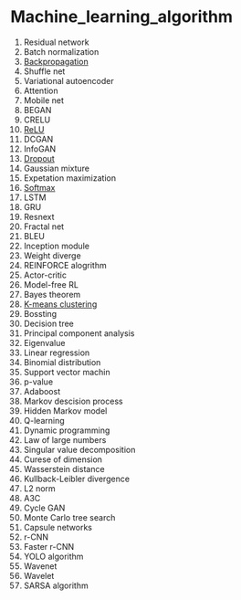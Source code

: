 # Machine_learning_algorithm

1. Residual network
2. Batch normalization
3. [Backpropagation](Backpropagation.md)
4. Shuffle net
5. Variational autoencoder
6. Attention
7. Mobile net
8. BEGAN
9. CRELU
10. [ReLU](ReLU.md)
11. DCGAN
12. InfoGAN
13. [Dropout](Dropout.md)
14. Gaussian mixture
15. Expetation maximization
16. [Softmax](Softmax.md)
17. LSTM
18. GRU
19. Resnext
20. Fractal net
21. BLEU
22. Inception module
23. Weight diverge
24. REINFORCE alogrithm
25. Actor-critic
26. Model-free RL
27. Bayes theorem
28. [K-means clustering](K-means_clustering.md)
29. Bossting
30. Decision tree
31. Principal component analysis
32. Eigenvalue
33. Linear regression
34. Binomial distribution
35. Support vector machin
36. p-value
37. Adaboost
38. Markov descision process
39. Hidden Markov model
40. Q-learning
41. Dynamic programming
42. Law of large numbers
43. Singular value decomposition
44. Curese of dimension
45. Wasserstein distance
46. Kullback-Leibler divergence
47. L2 norm
48. A3C
49. Cycle GAN
50. Monte Carlo tree search
51. Capsule networks
52. r-CNN
53. Faster r-CNN
54. YOLO algorithm
55. Wavenet
56. Wavelet
57. SARSA algorithm

